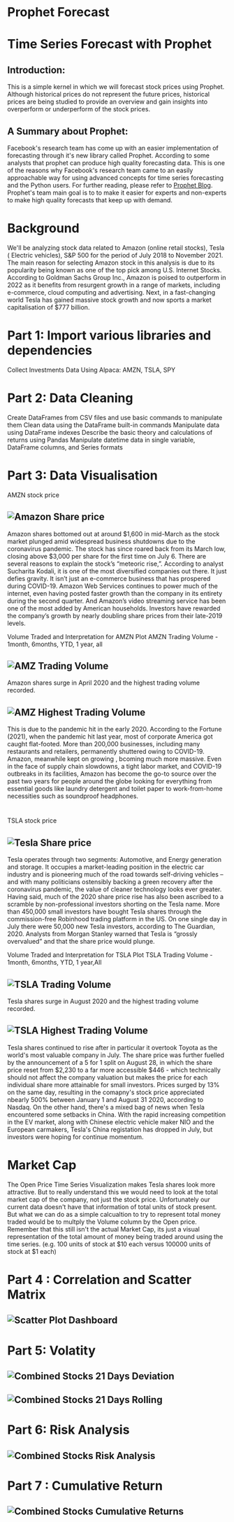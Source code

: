 # Prophet Forecast
# Time Series Forecast with Prophet

## Introduction:
This is a simple kernel in which we will forecast stock prices using Prophet. Although historical prices do not represent the future prices, historical prices are being studied to provide an overview and gain insights into overperform or underperform of the stock prices.  


## A Summary about Prophet:
Facebook's research team has come up with an easier implementation of forecasting through it's new library called Prophet. According to some analysts that prophet can produce high quality forecasting data. This is one of the reasons why Facebook's research team came to an easily approachable way for using advanced concepts for time series forecasting and the Python users.  For further reading, please refer to  [Prophet Blog](https://research.fb.com/prophet-forecasting-at-scale/). Prophet's team main goal is to to make it easier for experts and non-experts to make high quality forecasts that keep up with demand.

# Background
We'll be analyzing stock data related to Amazon (online retail stocks), Tesla ( Electric vehicles), S&P 500 for the period of July 2018 to November 2021. The main reason for selecting Amazon stock in this analysis is due to its popularity being known as one of the top pick among U.S. Internet Stocks.  According to Goldman Sachs Group Inc., Amazon is poised to outperform in 2022 as it benefits from resurgent growth in a range of markets, including e-commerce, cloud computing and advertising.  Next, in a fast-changing world Tesla has gained massive stock growth and now sports a market capitalisation of $777 billion.
  

# Part 1: Import various libraries and dependencies
Collect Investments Data Using Alpaca: AMZN, TSLA, SPY

  
 # Part 2: Data Cleaning 
Create DataFrames from CSV files and use basic commands to manipulate them
Clean data using the DataFrame built-in commands
Manipulate data using DataFrame indexes
Describe the basic theory and calculations of returns using Pandas
Manipulate datetime data in single variable, DataFrame columns, and Series formats

  
  
  
  
 # Part 3: Data Visualisation
 AMZN stock price
 ## ![Amazon Share price](https://github.com/juliannehiew/Project-1-Prophet-Stock-Forecast/blob/main/Amazon%20Share%20Prices.JPG?raw=true)
  
 Amazon shares bottomed out at around $1,600 in mid-March as the stock market plunged amid widespread business shutdowns due to the coronavirus pandemic. The stock has since roared back from its March low, closing above $3,000 per share for the first time on July 6. There are several reasons to explain the stock’s “meteoric rise,”.  According to analyst Sucharita Kodali, it is one of the most diversified companies out there.  It just defies gravity.   It isn’t just an e-commerce business that has prospered during COVID-19. Amazon Web Services continues to power much of the internet, even having posted faster growth than the company in its entirety during the second quarter. And Amazon’s video streaming service has been one of the most added by American households. Investors have rewarded the company’s growth by nearly doubling share prices from their late-2019 levels.
 
  

  Volume Traded and Interpretation for AMZN
  Plot AMZN Trading Volume - 1month, 6months, YTD, 1 year, all
  ## ![AMZ Trading Volume](https://github.com/juliannehiew/Project-1-Prophet-Stock-Forecast/blob/main/AMZN%20Trading%20Volume.jpg)
  
  
  
  Amazon shares surge in April 2020 and the highest trading volume recorded. 
  
  
  ## ![AMZ Highest Trading Volume](https://github.com/juliannehiew/Project-1-Prophet-Stock-Forecast/blob/main/AMZN%20Highest%20Traded%20Volume.JPG)
  This is due to the pandemic hit in the early 2020. According to the Fortune (2021), when the pandemic hit last year, most of corporate America got caught flat-footed. More than 200,000 businesses, including many restaurants and retailers, permanently shuttered owing to COVID-19. Amazon, meanwhile kept on growing , bcoming much more massive. Even in the face of supply chain slowdowns, a tight labor market, and COVID-19 outbreaks in its facilities, Amazon has become the go-to source over the past two years for people around the globe looking for everything from essential goods like laundry detergent and toilet paper to work-from-home necessities such as soundproof headphones.



# 
  
  TSLA stock price
 ## ![Tesla Share price](https://github.com/juliannehiew/Project-1-Prophet-Stock-Forecast/blob/main/Tesla%20Share%20Prices.JPG?raw=true) 

Tesla operates through two segments: Automotive, and Energy generation and storage. It occupies a market-leading position in the electric car industry and is pioneering much of the road towards self-driving vehicles – and with many politicians ostensibly backing a green recovery after the coronavirus pandemic, the value of cleaner technology looks ever greater.  Having said, much of the 2020 share price rise has also been ascribed to a scramble by non-professional investors shorting on the Tesla name. More than 450,000 small investors have bought Tesla shares through the commission-free Robinhood trading platform in the US. On one single day in July there were 50,000 new Tesla investors, according to The Guardian, 2020.  Analysts from Morgan Stanley warned that Tesla is “grossly overvalued” and that the share price would plunge.
  
  
  
  Volume Traded and Interpretation for TSLA
  Plot TSLA Trading Volume - 1month, 6months, YTD, 1 year,All
  ## ![TSLA Trading Volume](https://github.com/juliannehiew/Project-1-Prophet-Stock-Forecast/blob/main/Tesla%20Trading%20Volume.JPG)
  
  
  
  
  Tesla shares surge in August 2020 and the highest trading volume recorded.
  
  
  ## ![TSLA Highest Trading Volume](https://github.com/juliannehiew/Project-1-Prophet-Stock-Forecast/blob/main/TSLA%20Highest%20Traded%20Volume.JPG)
  
  Tesla shares continued to rise after in particular it overtook Toyota as the world's most valuable company in July.  The share price was further fuelled by the announcement of a 5 for 1 split on August 28, in which the share price reset from $2,230 to a far more accessible $446 - which technically should not affect the company valuation but makes the price for each individual share more attainable for small investors.  Prices surged by 13% on the same day, resulting in the comapny's stock price appreciated nbearly 500% between January 1 and August 31 2020, according to Nasdaq.
  On the other hand, there's a mixed bag of news when Tesla encountered some setbacks in China. With the rapid increasing competition in the EV market, along with Chinese electric vehicle maker NIO and the European carmakers, Tesla's China registation has dropped in July, but investors were hoping for continue momentum.
  
  
  
  # Market Cap
  The Open Price Time Series Visualization makes Tesla shares look more attractive. But to really understand this we would need to look at the total market cap of the company, not just the stock price. Unfortunately our current data doesn't have that information of total units of stock present. But what we can do as a simple calcualtion to try to represent total money traded would be to multply the Volume column by the Open price. Remember that this still isn't the actual Market Cap, its just a visual representation of the total amount of money being traded around using the time series. (e.g. 100 units of stock at $10 each versus 100000 units of stock at $1 each)
  
  
  
  

 # Part 4 : Correlation and Scatter Matrix
 
 ## ![Scatter Plot Dashboard](https://github.com/juliannehiew/Project-1-Prophet-Stock-Forecast/blob/main/Combined%20stocks%20-%20Panel%20Dashboard.JPG)
 
 
  
 
 # Part 5: Volatity
  ## ![Combined Stocks 21 Days Deviation](https://github.com/juliannehiew/Project-1-Prophet-Stock-Forecast/blob/main/Combined%20Stocks%20-%2021%20Days%20Standard%20Deviation.JPG)
  
  
  ## ![Combined Stocks 21 Days Rolling](https://github.com/juliannehiew/Project-1-Prophet-Stock-Forecast/blob/main/Combined%20Stocks%20-%2021%20Days%20rolling%20mean.JPG)
  
  
  # Part 6: Risk Analysis
  
 ## ![Combined Stocks Risk Analysis](https://github.com/juliannehiew/Project-1-Prophet-Stock-Forecast/blob/main/Combined%20Stocks%20-%20Risk%20Analysis.JPG)
 
 
  # Part 7 : Cumulative Return
  ## ![Combined Stocks Cumulative Returns](https://github.com/juliannehiew/Project-1-Prophet-Stock-Forecast/blob/main/Combined%20Stocks%20-%20Cumulative%20Returns.JPG)
  
